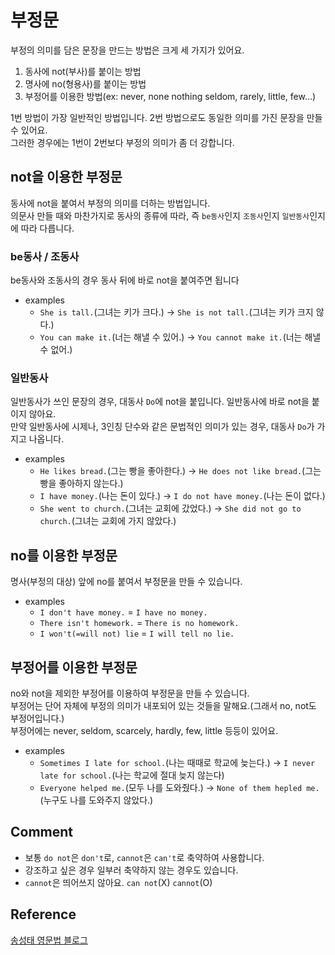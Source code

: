 # 부정문
부정의 의미를 담은 문장을 만드는 방법은 크게 세 가지가 있어요.
1. 동사에 not(부사)를 붙이는 방법
2. 명사에 no(형용사)를 붙이는 방법
3. 부정어를 이용한 방법(ex: never, none nothing seldom, rarely, little, few...)

1번 방법이 가장 일반적인 방법입니다. 2번 방법으로도 동일한 의미를 가진 문장을 만들 수 있어요.<br>
그러한 경우에는 1번이 2번보다 부정의 의미가 좀 더 강합니다.<br>

## not을 이용한 부정문
동사에 not을 붙여서 부정의 의미를 더하는 방법입니다.<br>
의문사 만들 때와 마찬가지로 동사의 종류에 따라, 즉 `be동사`인지 `조동사`인지 `일반동사`인지에 따라 다릅니다.

### be동사 / 조동사
be동사와 조동사의 경우 동사 뒤에 바로 not을 붙여주면 됩니다
- examples
  - `She is tall.`(그녀는 키가 크다.) &rarr; `She is not tall.`(그녀는 키가 크지 않다.)
  - `You can make it.`(너는 해낼 수 있어.) &rarr; `You cannot make it.`(너는 해낼 수 없어.)

### 일반동사
일반동사가 쓰인 문장의 경우, 대동사 `Do`에 not을 붙입니다. 일반동사에 바로 not을 붙이지 않아요.<br>
만약 일반동사에 시제나, 3인칭 단수와 같은 문법적인 의미가 있는 경우, 대동사 `Do`가 가지고 나옵니다.

- examples
  - `He likes bread.`(그는 빵을 좋아한다.) &rarr; `He does not like bread.`(그는 빵을 좋아하지 않는다.)
  - `I have money.`(나는 돈이 있다.) &rarr; `I do not have money.`(나는 돈이 없다.)
  - `She went to church.`(그녀는 교회에 갔었다.) &rarr; `She did not go to church.`(그녀는 교회에 가지 않았다.)

## no를 이용한 부정문
명사(부정의 대상) 앞에 no를 붙여서 부정문을 만들 수 있습니다.<br>

- examples
  - `I don't have money.` = `I have no money.`
  - `There isn't homework.` = `There is no homework.`
  - `I won't(=will not) lie` = `I will tell no lie.`
  
## 부정어를 이용한 부정문
no와 not을 제외한 부정어를 이용하여 부정문을 만들 수 있습니다.<br>
부정어는 단어 자체에 부정의 의미가 내포되어 있는 것들을 말해요.(그래서 no, not도 부정어입니다.)<br>
부정어에는 never, seldom, scarcely, hardly, few, little 등등이 있어요.<br>

- examples
  - `Sometimes I late for school.`(나는 때때로 학교에 늦는다.) &rarr; `I never late for school.`(나는 학교에 절대 늦지 않는다)
  - `Everyone helped me.`(모두 나를 도와줬다.) &rarr; `None of them hepled me.`(누구도 나를 도와주지 않았다.)

## Comment
- 보통 `do not`은 `don't`로, `cannot`은 `can't`로 축약하여 사용합니다.
- 강조하고 싶은 경우 일부러 축약하지 않는 경우도 있습니다.
- `cannot`은 띄어쓰지 않아요. `can not`(X) `cannot`(O)

## Reference
[송성태 영문법 블로그](https://take2.tistory.com/entry/%EC%98%81%EC%96%B4%EC%9D%98-%EB%B6%80%EC%A0%95%EB%AC%B8)
